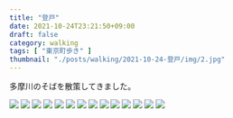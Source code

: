 ```yaml
---
title: "登戸"
date: 2021-10-24T23:21:50+09:00
draft: false
category: walking
tags: [ "東京町歩き" ]
thumbnail: "./posts/walking/2021-10-24-登戸/img/2.jpg"
---
```

多摩川のそばを散策してきました。  

<!--more-->

![](./img/1.jpg)
![](./img/2.jpg)
![](./img/3.jpg)
![](./img/4.jpg)
![](./img/5.jpg)
![](./img/6.jpg)
![](./img/7.jpg)
![](./img/8.jpg)
![](./img/9.jpg)
![](./img/10.jpg)
![](./img/11.jpg)
![](./img/12.jpg)
![](./img/13.jpg)
![](./img/14.jpg)

